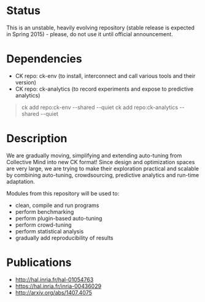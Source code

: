 Status
======
This is an unstable, heavily evolving repository 
(stable release is expected in Spring 2015) - 
please, do not use it until official announcement.

Dependencies
============
* CK repo: ck-env (to install, interconnect and call various tools and their version)
* CK repo: ck-analytics (to record experiments and expose to predictive analytics)

> ck add repo:ck-env --shared --quiet
> ck add repo:ck-analytics --shared --quiet

Description
===========
We are gradually moving, simplifying and extending auto-tuning
from Collective Mind into new CK format! Since design and optimization
spaces are very large, we are trying to make their exploration practical 
and scalable by combining auto-tuning, crowdsourcing, predictive 
analytics and run-time adaptation.

Modules from this repository will be used to:
* clean, compile and run programs 
* perform benchmarking
* perform plugin-based auto-tuning
* perform crowd-tuning
* perform statistical analysis
* gradually add reproducibility of results

Publications
============
* http://hal.inria.fr/hal-01054763
* https://hal.inria.fr/inria-00436029
* http://arxiv.org/abs/1407.4075
